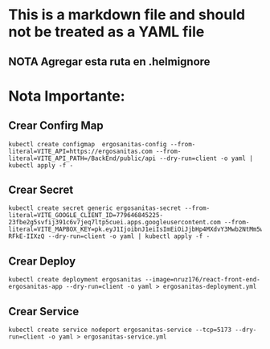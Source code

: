 # This is a markdown file and should not be treated as a YAML file

## NOTA Agregar esta ruta en .helmignore

# Nota Importante:

## Crear Confirg Map
```
kubectl create configmap  ergosanitas-config --from-literal=VITE_API=https://ergosanitas.com --from-literal=VITE_API_PATH=/BackEnd/public/api --dry-run=client -o yaml | kubectl apply -f -
```

## Crear Secret
```
kubectl create secret generic ergosanitas-secret --from-literal=VITE_GOOGLE_CLIENT_ID=779646845225-23fbe2g5svfij391c6v7jeq7ltp5cuei.apps.googleusercontent.com --from-literal=VITE_MAPBOX_KEY=pk.eyJ1IjoibnJ1eiIsImEiOiJjbHp4MXdvY3Mwb2NtMm5wbnFnZ2FkbG9vIn0.0Zu0IButCWD-RFkE-IIXzQ --dry-run=client -o yaml | kubectl apply -f -
```

## Crear Deploy 
``` 
kubectl create deployment ergosanitas --image=nruz176/react-front-end-ergosanitas-app --dry-run=client -o yaml > ergosanitas-deployment.yml
```

## Crear Service 
```
kubectl create service nodeport ergosanitas-service --tcp=5173 --dry-run=client -o yaml > ergosanitas-service.yml
```
